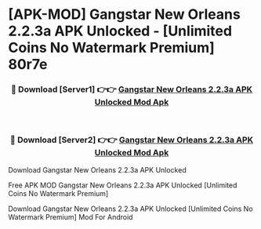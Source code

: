 # [APK-MOD] Gangstar New Orleans 2.2.3a APK Unlocked - [Unlimited Coins No Watermark Premium] 80r7e



<div align="center">
<h3>🔴 Download [Server1] 👉👉 <a href="https://momento.my/?title=Gangstar_New_Orleans_2.2.3a_APK_Unlocked">Gangstar New Orleans 2.2.3a APK Unlocked Mod Apk</a></h3><br>

<h3>🔴 Download [Server2] 👉👉 <a href="https://momento.my/?title=Gangstar_New_Orleans_2.2.3a_APK_Unlocked">Gangstar New Orleans 2.2.3a APK Unlocked Mod Apk</a></h3>
</div>



Download Gangstar New Orleans 2.2.3a APK Unlocked 

Free APK MOD Gangstar New Orleans 2.2.3a APK Unlocked [Unlimited Coins No Watermark Premium]

Download Gangstar New Orleans 2.2.3a APK Unlocked [Unlimited Coins No Watermark Premium] Mod For Android
